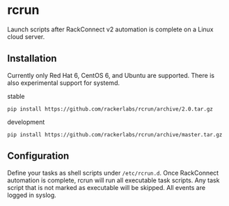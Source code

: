 # rcrun

Launch scripts after RackConnect v2 automation is complete on a Linux cloud server.

## Installation

Currently only Red Hat 6, CentOS 6, and Ubuntu are supported.  There is also experimental support for systemd.

stable

```
pip install https://github.com/rackerlabs/rcrun/archive/2.0.tar.gz
```

development

```
pip install https://github.com/rackerlabs/rcrun/archive/master.tar.gz
```

## Configuration

Define your tasks as shell scripts under `/etc/rcrun.d`.
Once RackConnect automation is complete, rcrun will run all executable task scripts.
Any task script that is not marked as executable will be skipped.
All events are logged in syslog.
